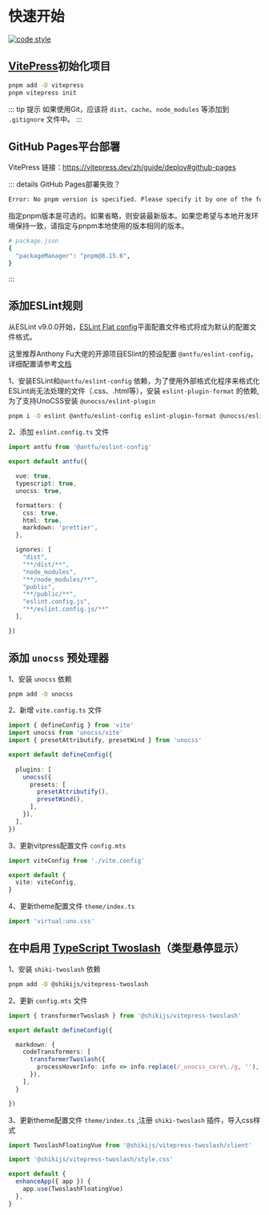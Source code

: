 # 快速开始

[![code style](https://antfu.me/badge-code-style.svg)](https://github.com/antfu/eslint-config)

## [VitePress](https://vitepress.dev/zh/guide/getting-started)初始化项目

```sh
pnpm add -D vitepress
pnpm vitepress init
```

::: tip 提示
如果使用Git，应该将 `dist`、`cache`、`node_modules` 等添加到 `.gitignore` 文件中。
:::

## GitHub Pages平台部署

VitePress 链接：<https://vitepress.dev/zh/guide/deploy#github-pages>

::: details GitHub Pages部署失败？

```sh
Error: No pnpm version is specified. Please specify it by one of the following ways: - in the GitHub Action config with the key "version" - in the package.json with the key "packageManager" - in the environment variable "PNPM_VERSION"
```

指定pnpm版本是可选的。如果省略，则安装最新版本。如果您希望与本地开发环境保持一致，请指定与pnpm本地使用的版本相同的版本。

```sh
# package.json
{
  "packageManager": "pnpm@8.15.6",
}
```

:::

## 添加ESLint规则

从ESLint v9.0.0开始，[ESLint Flat config](https://eslint.org/docs/latest/use/configure/configuration-files)平面配置文件格式将成为默认的配置文件格式。

这里推荐Anthony Fu大佬的开源项目ESlint的预设配置 `@antfu/eslint-config`，详细配置请参考[文档](https://github.com/antfu/eslint-config)

1、安装ESLint和`@antfu/eslint-config` 依赖，为了使用外部格式化程序来格式化ESLint尚无法处理的文件（.css、.html等），安装 `eslint-plugin-format` 的依赖,为了支持UnoCSS安装 `@unocss/eslint-plugin`

```sh
pnpm i -D eslint @antfu/eslint-config eslint-plugin-format @unocss/eslint-plugin
```

2、添加 `eslint.config.ts` 文件

```ts
import antfu from '@antfu/eslint-config'

export default antfu({

  vue: true,
  typescript: true,
  unocss: true,

  formatters: {
    css: true,
    html: true,
    markdown: 'prettier',
  },

  ignores: [
    "dist",
    "**/dist/**",
    "node_modules",
    "**/node_modules/**",
    "public",
    "**/public/**",
    "eslint.config.js",
    "**/eslint.config.js/**"
  ],

})
```

## 添加 `unocss` 预处理器

1、安装 `unocss` 依赖

```sh
pnpm add -D unocss
```

2、新增 `vite.config.ts` 文件

```ts
import { defineConfig } from 'vite'
import unocss from 'unocss/vite'
import { presetAttributify, presetWind } from 'unocss'

export default defineConfig({
  
  plugins: [
    unocss({
      presets: [
        presetAttributify(),
        presetWind(),
      ],
    }),
  ],
})
```

3、更新vitpress配置文件 `config.mts`

```ts
import viteConfig from './vite.config'

export default {
  vite: viteConfig,
}
```

4、更新theme配置文件 `theme/index.ts`

```ts
import 'virtual:uno.css'
```

## 在中启用 [TypeScript Twoslash](https://shiki-zh-docs.vercel.app/packages/vitepress)（类型悬停显示）

1、安装 `shiki-twoslash` 依赖

```sh
pnpm add -D @shikijs/vitepress-twoslash
```

2、更新 `config.mts` 文件

```ts
import { transformerTwoslash } from '@shikijs/vitepress-twoslash'

export default defineConfig({

  markdown: {
    codeTransformers: [
      transformerTwoslash({
        processHoverInfo: info => info.replace(/_unocss_core\./g, ''),
      }),
    ],
  }

})
```

3、更新theme配置文件 `theme/index.ts` ,注册 `shiki-twoslash` 插件，导入css样式

```ts
import TwoslashFloatingVue from '@shikijs/vitepress-twoslash/client'

import '@shikijs/vitepress-twoslash/style.css'

export default {
  enhanceApp({ app }) {
    app.use(TwoslashFloatingVue)
  },
}
```
